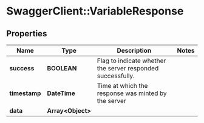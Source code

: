 # SwaggerClient::VariableResponse

## Properties
Name | Type | Description | Notes
------------ | ------------- | ------------- | -------------
**success** | **BOOLEAN** | Flag to indicate whether the server responded successfully. | 
**timestamp** | **DateTime** | Time at which the response was minted by the server | 
**data** | **Array&lt;Object&gt;** |  | 


